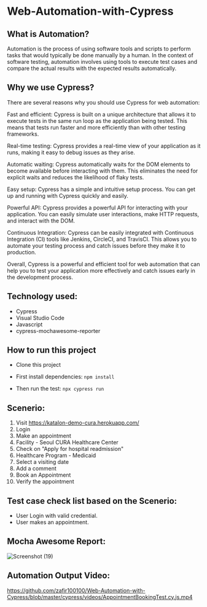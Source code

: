 # Web-Automation-with-Cypress

## What is Automation?

Automation is the process of using software tools and scripts to perform tasks that would typically be done manually by a human. In the context of software testing, automation involves using tools to execute test cases and compare the actual results with the expected results automatically.

## Why we use Cypress?

There are several reasons why you should use Cypress for web automation:

Fast and efficient: Cypress is built on a unique architecture that allows it to execute tests in the same run loop as the application being tested. This means that tests run faster and more efficiently than with other testing frameworks.

Real-time testing: Cypress provides a real-time view of your application as it runs, making it easy to debug issues as they arise.

Automatic waiting: Cypress automatically waits for the DOM elements to become available before interacting with them. This eliminates the need for explicit waits and reduces the likelihood of flaky tests.

Easy setup: Cypress has a simple and intuitive setup process. You can get up and running with Cypress quickly and easily.

Powerful API: Cypress provides a powerful API for interacting with your application. You can easily simulate user interactions, make HTTP requests, and interact with the DOM.

Continuous Integration: Cypress can be easily integrated with Continuous Integration (CI) tools like Jenkins, CircleCI, and TravisCI. This allows you to automate your testing process and catch issues before they make it to production.

Overall, Cypress is a powerful and efficient tool for web automation that can help you to test your application more effectively and catch issues early in the development process.

## Technology used:
- Cypress
- Visual Studio Code
- Javascript
- cypress-mochawesome-reporter

## How to run this project

- Clone this project
- First install dependencies:
 ```npm install```
 
- Then run the test:
 ```npx cypress run```

## Scenerio:

1. Visit https://katalon-demo-cura.herokuapp.com/
2. Login
3. Make an appointment
4. Facility - Seoul CURA Healthcare Center
5. Check on "Apply for hospital readmission"
6. Healthcare Program - Medicaid
7. Select a visiting date
8. Add a comment
7. Book an Appointment
8. Verify the appointment

## Test case check list based on the Scenerio:

- User Login with valid credential.
- User makes an appointment.

## Mocha Awesome Report:

![Screenshot (19)](https://github.com/zafir100100/Web-Automation-with-Cypress/blob/master/cypress/screenshots/MochawesomeReport.PNG)

## Automation Output Video:

https://github.com/zafir100100/Web-Automation-with-Cypress/blob/master/cypress/videos/AppointmentBookingTest.cy.js.mp4
